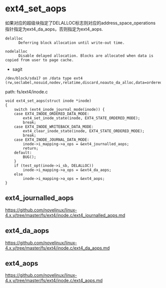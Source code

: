 ext4_set_aops
========================================

如果对应的超级块指定了DELALLOC标志则对应的address_space_operations
指针指定为ext4_da_aops，否则指定为ext4_aops.

```
delalloc
      Deferring block allocation until write-out time.

nodelalloc
      Disable delayed allocation. Blocks are allocated when data is copied from user to page cache.
```

* sagit

```
/dev/block/sda17 on /data type ext4 (rw,seclabel,nosuid,nodev,relatime,discard,noauto_da_alloc,data=ordered)
```

path: fs/ext4/inode.c
```
void ext4_set_aops(struct inode *inode)
{
    switch (ext4_inode_journal_mode(inode)) {
    case EXT4_INODE_ORDERED_DATA_MODE:
        ext4_set_inode_state(inode, EXT4_STATE_ORDERED_MODE);
        break;
    case EXT4_INODE_WRITEBACK_DATA_MODE:
        ext4_clear_inode_state(inode, EXT4_STATE_ORDERED_MODE);
        break;
    case EXT4_INODE_JOURNAL_DATA_MODE:
        inode->i_mapping->a_ops = &ext4_journalled_aops;
        return;
    default:
        BUG();
    }
    if (test_opt(inode->i_sb, DELALLOC))
        inode->i_mapping->a_ops = &ext4_da_aops;
    else
        inode->i_mapping->a_ops = &ext4_aops;
}
```



ext4_journalled_aops
----------------------------------------

https://github.com/novelinux/linux-4.x.y/tree/master/fs/ext4/inode.c/ext4_journalled_aops.md

ext4_da_aops
----------------------------------------

https://github.com/novelinux/linux-4.x.y/tree/master/fs/ext4/inode.c/ext4_da_aops.md

ext4_aops
----------------------------------------

https://github.com/novelinux/linux-4.x.y/tree/master/fs/ext4/inode.c/ext4_aops.md
